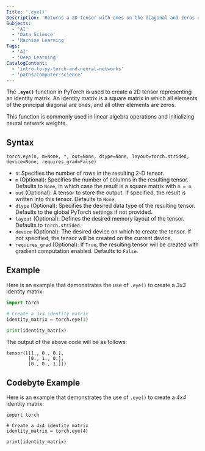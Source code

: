 ```yaml
---
Title: '.eye()'
Description: 'Returns a 2D tensor with ones on the diagonal and zeros elsewhere, creating an identity matrix.'
Subjects:
  - 'AI'
  - 'Data Science'
  - 'Machine Learning'
Tags:
  - 'AI'
  - 'Deep Learning'
CatalogContent:
  - 'intro-to-py-torch-and-neural-networks'
  - 'paths/computer-science'
---
```


The **`.eye()`** function in PyTorch is used to create a 2D tensor representing an identity matrix. An identity matrix is a square matrix in which all elements of the principal diagonal are ones, and all other elements are zeros.

This function is commonly used in linear algebra operations and initializing neural network weights.

## Syntax

```pseudo
torch.eye(n, m=None, *, out=None, dtype=None, layout=torch.strided, device=None, requires_grad=False)
```

- `n`: Specifies the number of rows in the resulting 2-D tensor.
- `m` (Optional): Specifies the number of columns in the resulting tensor. Defaults to `None`, in which case the result is a square matrix with `m = n`.
- `out` (Optional): A tensor to store the output. If specified, the result is written into this tensor. Defaults to `None`.
- `dtype` (Optional): Specifies the desired data type of the resulting tensor. Defaults to the global PyTorch settings if not provided.
- `layout` (Optional): Defines the desired memory layout of the tensor. Defaults to `torch.strided`.
- `device` (Optional): The desired device on which to create the tensor. If not specified, the tensor will be created on the current device.
- `requires_grad` (Optional): If `True`, the resulting tensor will be created with gradient computation enabled. Defaults to `False`.

## Example

Here is an example that demonstrates the use of `.eye()` to create a _3x3_ identity matrix:

```py
import torch

# Create a 3x3 identity matrix
identity_matrix = torch.eye(3)

print(identity_matrix)
```

The output of the above code will be as follows:

```shell
tensor([[1., 0., 0.],
        [0., 1., 0.],
        [0., 0., 1.]])
```

## Codebyte Example

Here is an example that demonstrates the use of `.eye()` to create a _4x4_ identity matrix:

```codebyte/python
import torch

# Create a 4x4 identity matrix
identity_matrix = torch.eye(4)

print(identity_matrix)
```
